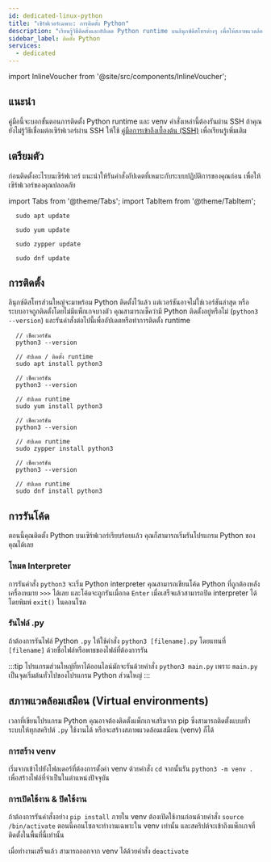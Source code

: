```yaml
---
id: dedicated-linux-python
title: "เซิร์ฟเวอร์เฉพาะ: การติดตั้ง Python"
description: "เรียนรู้วิธีติดตั้งและอัปเดต Python runtime บนลินุกซ์ดิสโทรต่างๆ เพื่อให้สภาพแวดล้อมของคุณปลอดภัยและทันสมัย → เรียนรู้เพิ่มเติมตอนนี้"
sidebar_label: ติดตั้ง Python
services:
  - dedicated
---
```


import InlineVoucher from '@site/src/components/InlineVoucher';

## แนะนำ

คู่มือนี้จะบอกขั้นตอนการติดตั้ง Python runtime และ venv คำสั่งเหล่านี้ต้องรันผ่าน SSH ถ้าคุณยังไม่รู้วิธีเชื่อมต่อเซิร์ฟเวอร์ผ่าน SSH ให้ใช้ [คู่มือการเข้าถึงเบื้องต้น (SSH)](vserver-linux-ssh.md) เพื่อเรียนรู้เพิ่มเติม

<InlineVoucher />

## เตรียมตัว

ก่อนติดตั้งอะไรบนเซิร์ฟเวอร์ แนะนำให้รันคำสั่งอัปเดตที่เหมาะกับระบบปฏิบัติการของคุณก่อน เพื่อให้เซิร์ฟเวอร์ของคุณปลอดภัย

import Tabs from '@theme/Tabs';
import TabItem from '@theme/TabItem';

<Tabs>
<TabItem value="ubuntu-debian" label="Ubuntu & Debian" default>

```
  sudo apt update
```

</TabItem>
<TabItem value="centos" label="CentOS">

```
  sudo yum update
```

</TabItem>
<TabItem value="opensuse" label="OpenSUSE">

```
  sudo zypper update
```

</TabItem>
<TabItem value="fedora" label="Fedora">

```
  sudo dnf update
```

</TabItem>
</Tabs>

## การติดตั้ง

ลินุกซ์ดิสโทรส่วนใหญ่จะมาพร้อม Python ติดตั้งไว้แล้ว แต่เวอร์ชันอาจไม่ใช่เวอร์ชันล่าสุด หรือระบบอาจถูกติดตั้งโดยไม่มีแพ็กเกจบางตัว คุณสามารถเช็คว่ามี Python ติดตั้งอยู่หรือไม่ (`python3 --version`) และรันคำสั่งต่อไปนี้เพื่ออัปเดตหรือทำการติดตั้ง runtime

<Tabs>
<TabItem value="ubuntu-debian" label="Ubuntu & Debian" default>

```
  // เช็คเวอร์ชัน
  python3 --version

  // อัปเดต / ติดตั้ง runtime
  sudo apt install python3
```

</TabItem>
<TabItem value="centos" label="CentOS">

```
  // เช็คเวอร์ชัน
  python3 --version

  // อัปเดต runtime
  sudo yum install python3
```

</TabItem>
<TabItem value="opensuse" label="OpenSUSE">

```
  // เช็คเวอร์ชัน
  python3 --version

  // อัปเดต runtime
  sudo zypper install python3
```

</TabItem>
<TabItem value="fedora" label="Fedora">

```
  // เช็คเวอร์ชัน
  python3 --version

  // อัปเดต runtime
  sudo dnf install python3
```

</TabItem>
</Tabs>

## การรันโค้ด

ตอนนี้คุณติดตั้ง Python บนเซิร์ฟเวอร์เรียบร้อยแล้ว คุณก็สามารถเริ่มรันโปรแกรม Python ของคุณได้เลย

### โหมด Interpreter

การรันคำสั่ง `python3` จะเริ่ม Python interpreter คุณสามารถเขียนโค้ด Python ที่ถูกต้องหลังเครื่องหมาย `>>>` ได้เลย และโค้ดจะถูกรันเมื่อกด `Enter` เมื่อเสร็จแล้วสามารถปิด interpreter ได้โดยพิมพ์ `exit()` ในคอนโซล

### รันไฟล์ .py

ถ้าต้องการรันไฟล์ Python `.py` ให้ใช้คำสั่ง `python3 [filename].py` โดยแทนที่ `[filename]` ด้วยชื่อไฟล์หรือพาธของไฟล์ที่ต้องการรัน

:::tip
โปรแกรมส่วนใหญ่ที่หาได้ออนไลน์มักจะรันด้วยคำสั่ง `python3 main.py` เพราะ `main.py` เป็นจุดเริ่มต้นทั่วไปของโปรแกรม Python ส่วนใหญ่
:::

## สภาพแวดล้อมเสมือน (Virtual environments)

เวลาที่เขียนโปรแกรม Python คุณอาจต้องติดตั้งแพ็กเกจเสริมจาก pip ซึ่งสามารถติดตั้งแบบทั่วระบบให้ทุกสคริปต์ `.py` ใช้งานได้ หรือจะสร้างสภาพแวดล้อมเสมือน (venv) ก็ได้

### การสร้าง venv

เริ่มจากเข้าไปยังโฟลเดอร์ที่ต้องการตั้งค่า venv ด้วยคำสั่ง `cd` จากนั้นรัน `python3 -m venv .` เพื่อสร้างไฟล์ที่จำเป็นในตำแหน่งปัจจุบัน

### การเปิดใช้งาน & ปิดใช้งาน

ถ้าต้องการรันคำสั่งอย่าง `pip install` ภายใน venv ต้องเปิดใช้งานก่อนด้วยคำสั่ง `source /bin/activate` ตอนนี้คอนโซลจะทำงานเฉพาะใน venv เท่านั้น และสคริปต์จะเข้าถึงแพ็กเกจที่ติดตั้งในพื้นที่นี้เท่านั้น

เมื่อทำงานเสร็จแล้ว สามารถออกจาก venv ได้ด้วยคำสั่ง `deactivate`

<InlineVoucher />